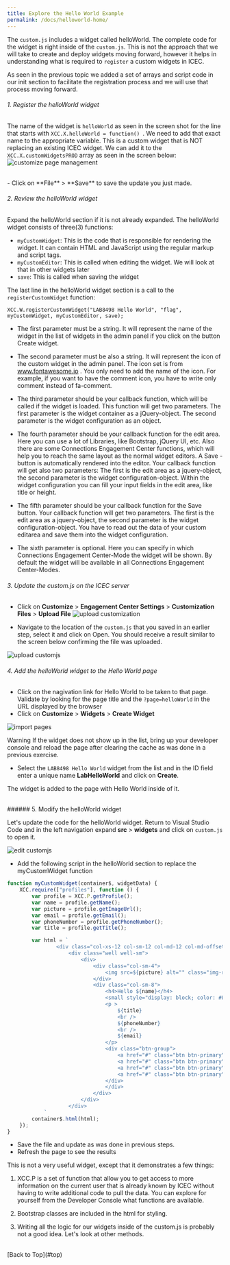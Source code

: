 ```yaml
---
title: Explore the Hello World Example
permalink: /docs/helloworld-home/
---
```


<a name="top"/>

The `custom.js` includes a widget called helloWorld.  The complete code for the widget is right inside of the `custom.js`.  This is not the approach that we will take to create and deploy widgets moving forward, however it helps in understanding what is required to `register` a custom widgets in ICEC.  

As seen in the previous topic we added a set of arrays and script code in our init section to facilitate the registration process and we will use that process moving forward. 

###### 1. Register the helloWorld widget

The name of the widget is `helloWorld` as seen in the screen shot for the line that starts with `XCC.X.helloWorld = function() `.  We need to add that exact name to the appropriate variable.  This is a custom widget that is NOT replacing an existing ICEC widget.  We can add it to the `XCC.X.customWidgetsPROD` array as seen in the screen below:
<br/>
![customize page management](../images/registerHelloWorld.png)

<br/>
- Click on **File** > **Save** to save the update you just made.

###### 2. Review the helloWorld widget

Expand the helloWorld section if it is not already expanded.  The helloWorld widget consists of three(3) functions:
- `myCustomWidget`: This is the code that is responsible for rendering the widget.  It can contain HTML and JavaScript using the regular markup and script tags. 
- `myCustomEditor`: This is called when editing the widget. We will look at that in other widgets later
- `save`: This is called when saving the widget

The last line in the helloWorld widget section is a call to the `registerCustomWidget` function:
```
XCC.W.registerCustomWidget("LAB8498 Hello World", "flag", myCustomWidget, myCustomEditor, save);
```

- The first parameter must be a string. It will represent the name of the widget in the list of widgets in the admin panel if you click on the button Create widget.

- The second parameter must be also a string. It will represent the icon of the custom widget in the admin panel. The icon set is from www.fontawesome.io . You only need to add the name of the icon. For example, if you want to have the comment icon, you have to write only comment instead of fa-comment.

- The third parameter should be your callback function, which will be called if the widget is loaded. This function will get two parameters. The first parameter is the widget container as a jQuery-object. The second parameter is the widget configuration as an object.

- The fourth parameter should be your callback function for the edit area. Here you can use a lot of Libraries, like Bootstrap, jQuery UI, etc. Also there are some Connections Engagement Center functions, which will help you to reach the same layout as the normal widget editors. A Save - button is automatically rendered into the editor. Your callback function will get also two parameters: The first is the edit area as a jquery-object, the second parameter is the widget configuration-object. Within the widget configuration you can fill your input fields in the edit area, like title or height.

- The fifth parameter should be your callback function for the Save button. Your callback function will get two parameters. The first is the edit area as a jquery-object, the second parameter is the widget configuration-object. You have to read out the data of your custom editarea and save them into the widget configuration.

- The sixth parameter is optional. Here you can specify in which Connections Engagement Center-Mode the widget will be shown. By default the widget will be available in all Connections Engagement Center-Modes.

###### 3. Update the custom.js on the ICEC server

- Click on **Customize** > **Engagement Center Settings** > **Customization Files** > **Upload File** 
![upload customization](../images/upload-customization.png)

- Navigate to the location of the `custom.js` that you saved in an earlier step, select it and click on Open. You should receive a result similar to the screen below confirming the file was uploaded.

![upload customjs](../images/upload-customjs.png)
<br/>
###### 4. Add the helloWorld widget to the Hello World page

- Click on the nagivation link for Hello World to be taken to that page. Validate by looking for the page title and the `?page=helloWorld` in the URL displayed by the browser
- Click on **Customize** > **Widgets** > **Create Widget** 

![import pages](../images/addnavigation.png)

<p>
<span class="label label-info">Warning</span>
If the widget does not show up in the list, bring up your developer console and reload the page after clearing the cache as was done in a previous exercise.
</p>

- Select the `LAB8498 Hello World` widget from the list and in the ID field enter a unique name **LabHelloWorld** and click on **Create**.

The widget is added to the page with Hello World inside of it.  

<br/>
###### 5. Modify the helloWorld widget

Let's update the code for the helloWorld widget. Return to Visual Studio Code and in the left navigation expand **src** > **widgets** and click on `custom.js` to open it.  

![edit customjs](../images/editcustomjs.png)

- Add the following script in the helloWorld section to replace the myCustomWidget function

```javascript
function myCustomWidget(container$, widgetData) {
    XCC.require(["profiles"], function () {
        var profile = XCC.P.getProfile();
        var name = profile.getName();
        var picture = profile.getImageUrl();
        var email = profile.getEmail();
        var phoneNumber = profile.getPhoneNumber();
        var title = profile.getTitle();

        var html = `
                <div class="col-xs-12 col-sm-12 col-md-12 col-md-offset-3">
                    <div class="well well-sm">
                        <div>
                            <div class="col-sm-4">
                                <img src=${picture} alt="" class="img-rounded img-responsive" />
                            </div>
                            <div class="col-sm-8">
                                <h4>Hello ${name}</h4>
                                <small style="display: block; color: #888;"><div title="San Diego, USA">San Diego, USA</div></small>
                                <p >
                                    ${title}
                                    <br />
                                    ${phoneNumber}
                                    <br />
                                    ${email}
                                </p>
                                <div class="btn-group">
                                    <a href="#" class="btn btn-primary"><span class="fa fa-2x fa-facebook"></span></a>
                                    <a href="#" class="btn btn-primary"><span class="fa fa-2x fa-google"></span></a>
                                    <a href="#" class="btn btn-primary"><span class="fa fa-2x fa-twitter"></span></a>
                                    <a href="#" class="btn btn-primary"><span class="fa fa-2x fa-linkedin"></span></a>
                                </div>
                                </div>
                            </div>
                        </div>
                    </div>
            `
        container$.html(html);
    });
}
```
- Save the file and update as was done in previous steps.
- Refresh the page to see the results

This is not a very useful widget, except that it demonstrates a few things:
1. XCC.P is a set of function that allow you to get access to more information on the current user that is already known by ICEC without having to write additional code to pull the data.  You can explore for yourself from the Developer Console what functions are available.

2. Bootstrap classes are included in the html for styling. 

3. Writing all the logic for our widgets inside of the custom.js is probably not a good idea.  Let's look at other methods.

<br/>
[Back to Top](#top)  
